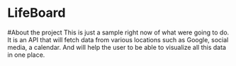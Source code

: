 # LifeBoard
#About the project
This is just a sample right now of what were going to do. It is an API that will fetch data from various locations such as Google, social media, a calendar. And will help the user to be able to visualize all this data in one place.